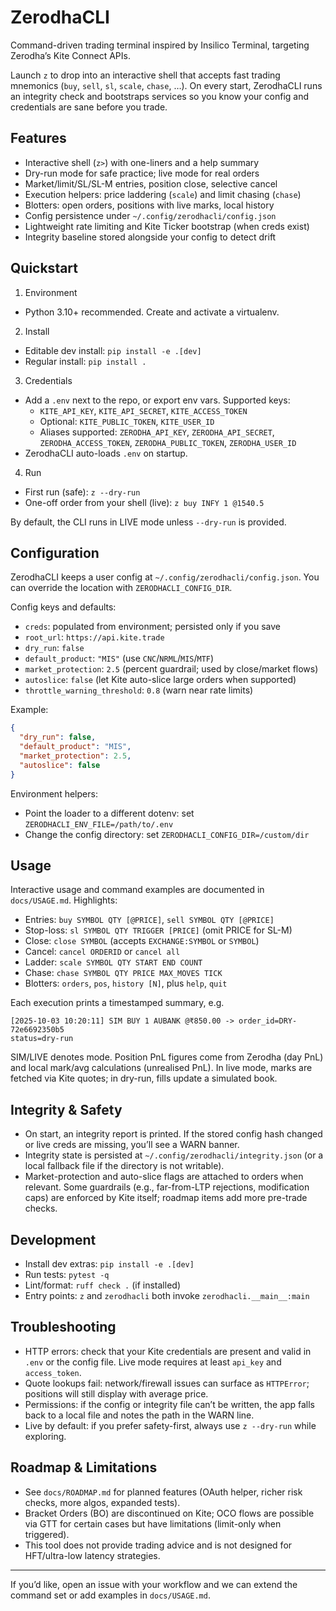 # ZerodhaCLI

Command-driven trading terminal inspired by Insilico Terminal, targeting Zerodha’s Kite Connect APIs.

Launch `z` to drop into an interactive shell that accepts fast trading mnemonics (`buy`, `sell`, `sl`, `scale`, `chase`, …). On every start, ZerodhaCLI runs an integrity check and bootstraps services so you know your config and credentials are sane before you trade.

## Features

- Interactive shell (`z>`) with one-liners and a help summary
- Dry-run mode for safe practice; live mode for real orders
- Market/limit/SL/SL-M entries, position close, selective cancel
- Execution helpers: price laddering (`scale`) and limit chasing (`chase`)
- Blotters: open orders, positions with live marks, local history
- Config persistence under `~/.config/zerodhacli/config.json`
- Lightweight rate limiting and Kite Ticker bootstrap (when creds exist)
- Integrity baseline stored alongside your config to detect drift

## Quickstart

1) Environment
- Python 3.10+ recommended. Create and activate a virtualenv.

2) Install
- Editable dev install: `pip install -e .[dev]`
- Regular install: `pip install .`

3) Credentials
- Add a `.env` next to the repo, or export env vars. Supported keys:
  - `KITE_API_KEY`, `KITE_API_SECRET`, `KITE_ACCESS_TOKEN`
  - Optional: `KITE_PUBLIC_TOKEN`, `KITE_USER_ID`
  - Aliases supported: `ZERODHA_API_KEY`, `ZERODHA_API_SECRET`, `ZERODHA_ACCESS_TOKEN`, `ZERODHA_PUBLIC_TOKEN`, `ZERODHA_USER_ID`
- ZerodhaCLI auto-loads `.env` on startup.

4) Run
- First run (safe): `z --dry-run`
- One-off order from your shell (live): `z buy INFY 1 @1540.5`

By default, the CLI runs in LIVE mode unless `--dry-run` is provided.

## Configuration

ZerodhaCLI keeps a user config at `~/.config/zerodhacli/config.json`. You can override the location with `ZERODHACLI_CONFIG_DIR`.

Config keys and defaults:
- `creds`: populated from environment; persisted only if you save
- `root_url`: `https://api.kite.trade`
- `dry_run`: `false`
- `default_product`: `"MIS"` (use `CNC`/`NRML`/`MIS`/`MTF`)
- `market_protection`: `2.5` (percent guardrail; used by close/market flows)
- `autoslice`: `false` (let Kite auto-slice large orders when supported)
- `throttle_warning_threshold`: `0.8` (warn near rate limits)

Example:

```json
{
  "dry_run": false,
  "default_product": "MIS",
  "market_protection": 2.5,
  "autoslice": false
}
```

Environment helpers:
- Point the loader to a different dotenv: set `ZERODHACLI_ENV_FILE=/path/to/.env`
- Change the config directory: set `ZERODHACLI_CONFIG_DIR=/custom/dir`

## Usage

Interactive usage and command examples are documented in `docs/USAGE.md`. Highlights:

- Entries: `buy SYMBOL QTY [@PRICE]`, `sell SYMBOL QTY [@PRICE]`
- Stop-loss: `sl SYMBOL QTY TRIGGER [PRICE]` (omit PRICE for SL-M)
- Close: `close SYMBOL` (accepts `EXCHANGE:SYMBOL` or `SYMBOL`)
- Cancel: `cancel ORDERID` or `cancel all`
- Ladder: `scale SYMBOL QTY START END COUNT`
- Chase: `chase SYMBOL QTY PRICE MAX_MOVES TICK`
- Blotters: `orders`, `pos`, `history [N]`, plus `help`, `quit`

Each execution prints a timestamped summary, e.g.

```
[2025-10-03 10:20:11] SIM BUY 1 AUBANK @₹850.00 -> order_id=DRY-72e6692350b5
status=dry-run
```

SIM/LIVE denotes mode. Position PnL figures come from Zerodha (day PnL) and local mark/avg calculations (unrealised PnL). In live mode, marks are fetched via Kite quotes; in dry-run, fills update a simulated book.

## Integrity & Safety

- On start, an integrity report is printed. If the stored config hash changed or live creds are missing, you’ll see a WARN banner.
- Integrity state is persisted at `~/.config/zerodhacli/integrity.json` (or a local fallback file if the directory is not writable).
- Market-protection and auto-slice flags are attached to orders when relevant. Some guardrails (e.g., far-from-LTP rejections, modification caps) are enforced by Kite itself; roadmap items add more pre-trade checks.

## Development

- Install dev extras: `pip install -e .[dev]`
- Run tests: `pytest -q`
- Lint/format: `ruff check .` (if installed)
- Entry points: `z` and `zerodhacli` both invoke `zerodhacli.__main__:main`

## Troubleshooting

- HTTP errors: check that your Kite credentials are present and valid in `.env` or the config file. Live mode requires at least `api_key` and `access_token`.
- Quote lookups fail: network/firewall issues can surface as `HTTPError`; positions will still display with average price.
- Permissions: if the config or integrity file can’t be written, the app falls back to a local file and notes the path in the WARN line.
- Live by default: if you prefer safety-first, always use `z --dry-run` while exploring.

## Roadmap & Limitations

- See `docs/ROADMAP.md` for planned features (OAuth helper, richer risk checks, more algos, expanded tests).
- Bracket Orders (BO) are discontinued on Kite; OCO flows are possible via GTT for certain cases but have limitations (limit-only when triggered).
- This tool does not provide trading advice and is not designed for HFT/ultra-low latency strategies.

---

If you’d like, open an issue with your workflow and we can extend the command set or add examples in `docs/USAGE.md`.
